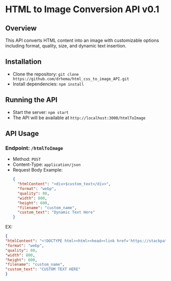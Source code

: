 # HTML to Image Conversion API v0.1

## Overview
This API converts HTML content into an image with customizable options including format, quality, size, and dynamic text insertion.

## Installation
- Clone the repository: `git clone https://github.com/drhema/html_css_to_image_API.git`
- Install dependencies: `npm install`

## Running the API
- Start the server: `npm start`
- The API will be available at `http://localhost:3000/htmlToImage`

## API Usage
### Endpoint: `/htmlToImage`
- Method: `POST`
- Content-Type: `application/json`
- Request Body Example:
  ```json
  {
    "htmlContent": "<div>$custom_text</div>",
    "format": "webp",
    "quality": 80,
    "width": 800,
    "height": 600,
    "filename": "custom_name",
    "custom_text": "Dynamic Text Here"
  }

EX:
  ```json
{
  "htmlContent": "<!DOCTYPE html><html><head><link href='https://stackpath.bootstrapcdn.com/bootstrap/4.5.0/css/bootstrap.min.css' rel='stylesheet'><link href='https://fonts.googleapis.com/css2?family=Roboto:wght@700' rel='stylesheet'><style>body { font-family: 'Roboto', sans-serif; }</style></head><body><div class='p-4 text-center mt-4' style='width: 500px'><span class='tweet-text mb-4'>$custom_text</span><div class='mt-2 p-4'><img src='https://docs.htmlcsstoimage.com/assets/images/dog.jpg' class='rounded-circle shadow border mt-4' width='100px'></div><h4 class='mt-2'>WeRateDogs</h4><span class='text-muted'>@dog_rates</span></div></body></html>",
  "format": "webp",
  "quality": 80,
  "width": 800,
  "height": 600,
  "filename": "custom_name",
  "custom_text": "CUSTOM TEXT HERE"
}
